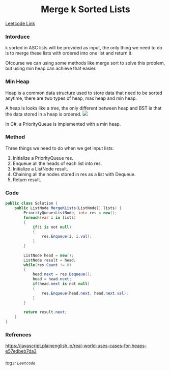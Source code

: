 <center><h1>Merge k Sorted Lists</h1></center>

[Leetcode Link](https://leetcode.com/problems/merge-k-sorted-lists/)

### Intorduce
k sorted in ASC lists will be provided as input, the only thing we need to do is to merge these lists with ordered into one list and return it.

Ofcourse we can using some methods like merge sort to solve this problem, but using min heap can achieve that easier.

### Min Heap
Heap is a common data structure used to store data that need to be sorted anytime, there are two types of heap, max heap and min heap.

A heap is looks like a tree, the only different between heap and BST is that the data stored in a heap is ordered.
![](https://i.imgur.com/Lv8LVU3.png)

In C#, a PriorityQueue is implemented with a min heap.

### Method
Three things we need to do when we get input lists:
1. Initialize a PriorityQueue res.
2. Enqueue all the heads of each list into res.
3. Initialize a ListNode result.
4. Chaining all the nodes stored in res as a list with Dequeue.
5. Return result.

### Code
```csharp
public class Solution {
    public ListNode MergeKLists(ListNode[] lists) {
        PriorityQueue<ListNode, int> res = new();
        foreach(var i in lists)
        {
            if(i is not null)
            {
                res.Enqueue(i, i.val);
            } 
        }
        
        ListNode head = new();
        ListNode result = head;
        while(res.Count != 0)
        {
            head.next = res.Dequeue();
            head = head.next;
            if(head.next is not null) 
            {
                res.Enqueue(head.next, head.next.val);
            }
        }
        
        return result.next;
    }
}
```

### Refrences
https://javascript.plainenglish.io/real-world-uses-cases-for-heaps-e57edbeb7da3

###### tags: `Leetcode`
